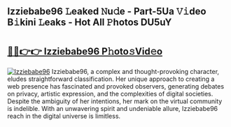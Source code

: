 ## Izziebabe96 𝙻eaked 𝙽u𝚍e - Part-5Ua 𝚅𝚒deo B𝚒kini 𝙻eaks - Hot All 𝙿hotos DU5uY

# <h2><a href="http://ld3j6v.urlbe.top/?page=Izziebabe96">🔗🔗👉👉 Izziebabe96 P𝚑oto𝚜Vid𝚎o</a></h2>

[![Izziebabe96](https://i.imgur.com/eBuTRDB.gif)](http://ld3j6v.urlbe.top/?page=Izziebabe96)
Izziebabe96, a complex and thought-provoking character, eludes straightforward classification. Her unique approach to creating a web presence has fascinated and provoked observers, generating debates on privacy, artistic expression, and the complexities of digital societies. Despite the ambiguity of her intentions, her mark on the virtual community is indelible. With an unwavering spirit and undeniable allure, Izziebabe96 reach in the digital universe is limitless.
